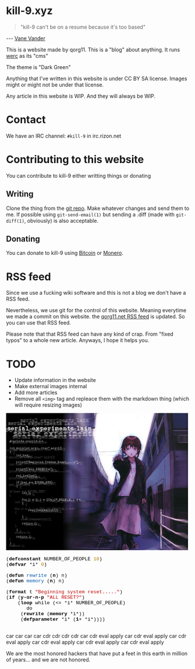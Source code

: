 # kill-9.xyz

>"kill-9 can't be on a resume because it's too based"

--- [Vane Vander](https://mayvaneday.org)

This is a website made by qorg11. This is a "blog" about anything. It
runs [werc](http://werc.cat-v.org) as its "cms"

The theme is "Dark Green"

Anything that I've written in this website is under CC BY SA
license. Images might or might not be under that license.

Any article in this website is WIP. And they will always be WIP.

# Contact

We have an IRC channel: `#kill-9` in irc.rizon.net

# Contributing to this website

You can contribute to kill-9 either writting things or donating

## Writing

Clone the thing from the [git
repo](https://git.qorg11.net/kill9.git). Make whatever changes and
send them to me. If possible using `git-send-email(1)` but sending a
.diff (made with `git-diff(1)`, obviously) is also acceptable.

## Donating

You can donate to kill-9 using
[Bitcoin](bitcoin:bc1q59t6z2lqdve7tfu3nc56dkh9djvpzpxllwyek6) or
[Monero](monero:47QTumjtqJabbo1s9pLDdXeJarLVLfs1AaEcbi1xrEiV852mqcbe5AHLNXTk7tH9MscxcxQDfJQnvH5LpxvfgwSJQZ3zbS6).


# RSS feed

Since we use a fucking wiki software and this is not a blog we don't have a RSS feed.

Nevertheless, we use git for the control of this website. Meaning
everytime we made a commit on this website. the [qorg11.net RSS
feed](https://git.qorg11.net/kill9.git/rss) is updated. So you can use
that RSS feed.

Please note that that RSS feed can have any kind of crap. From "fixed
typos" to a whole new article. Anyways, I hope it helps you.

# TODO

* Update information in the website
* Make external images internal
* Add more articles
* Remove all `<img>` tag and repleace them with the markdown thing (which will require resizing images)

![](/satania.png)

<pre style="color:#000000; font-size:10pt; font-family:'Courier New',monospace;"><span style="color:#000000">(</span><span style="color:#000000; font-weight:bold">defconstant</span> NUMBER_OF_PEOPLE <span style="color:#b07e00">10</span><span style="color:#000000">)</span>
<span style="color:#000000">(</span><span style="color:#000000; font-weight:bold">defvar</span> <span style="color:#000000">*</span>i<span style="color:#000000">*</span> <span style="color:#b07e00">0</span><span style="color:#000000">)</span>

<span style="color:#000000">(</span><span style="color:#000000; font-weight:bold">defun</span> <span style="color:#0057ae">rewrite</span> <span style="color:#000000">(</span><span style="color:#000000; font-weight:bold">n</span><span style="color:#000000">)</span> n<span style="color:#000000">)</span>
<span style="color:#000000">(</span><span style="color:#000000; font-weight:bold">defun</span> <span style="color:#0057ae">memory</span> <span style="color:#000000">(</span><span style="color:#000000; font-weight:bold">n</span><span style="color:#000000">)</span> n<span style="color:#000000">)</span>

<span style="color:#000000">(</span><span style="color:#000000; font-weight:bold">format</span> t <span style="color:#bf0303">&quot;Beginning system reset.....&quot;</span><span style="color:#000000">)</span>
<span style="color:#000000">(</span><span style="color:#000000; font-weight:bold">if</span> <span style="color:#000000">(</span><span style="color:#000000; font-weight:bold">y-or-n-p</span> <span style="color:#bf0303">&quot;ALL RESET?&quot;</span><span style="color:#000000">)</span>
    <span style="color:#000000">(</span><span style="color:#000000; font-weight:bold">loop</span> while <span style="color:#000000">(&lt;= *</span>i<span style="color:#000000">*</span> NUMBER_OF_PEOPLE<span style="color:#000000">)</span>
       do
	 <span style="color:#000000">(</span><span style="color:#000000; font-weight:bold">rewrite</span> <span style="color:#000000">(</span><span style="color:#000000; font-weight:bold">memory</span> <span style="color:#000000">*</span>i<span style="color:#000000">*))</span>
	 <span style="color:#000000">(</span><span style="color:#000000; font-weight:bold">defparameter</span> <span style="color:#000000">*</span>i<span style="color:#000000">* (</span><span style="color:#000000; font-weight:bold">1</span><span style="color:#000000">+ *</span>i<span style="color:#000000">*))))</span>

</pre>


car car car car cdr cdr cdr cdr car cdr eval apply car cdr eval apply car cdr eval apply car cdr eval apply car cdr eval apply car cdr eval apply 

We are the most honored hackers that have put a feet in this earth in million of years... and we are not honored.

